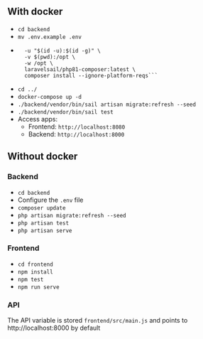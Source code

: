 ## With docker
* `cd backend`
* `mv .env.example .env`
* ```docker run --rm \
    -u "$(id -u):$(id -g)" \
    -v $(pwd):/opt \
    -w /opt \
    laravelsail/php81-composer:latest \
    composer install --ignore-platform-reqs```
* `cd ../`
* `docker-compose up -d`
* `./backend/vendor/bin/sail artisan migrate:refresh --seed`
* `./backend/vendor/bin/sail test`
* Access apps: 
    * Frontend: `http://localhost:8080`
    * Backend: `http://localhost:8000`

## Without docker

### Backend
* `cd backend`
* Configure the `.env` file
* `composer update`
* `php artisan migrate:refresh --seed`
* `php artisan test` 
* `php artisan serve`
### Frontend
* `cd frontend`
* `npm install`
* `npm test`
* `npm run serve`

### API
The API variable is stored `frontend/src/main.js` and points to http://localhost:8000 by default